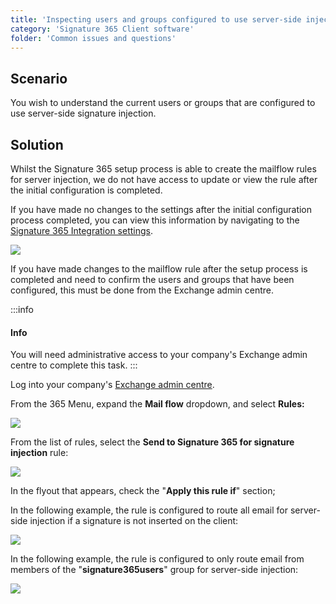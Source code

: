 ```yaml
---
title: 'Inspecting users and groups configured to use server-side injection'
category: 'Signature 365 Client software'
folder: 'Common issues and questions'
---
```


## Scenario

You wish to understand the current users or groups that are configured to use server-side signature injection.

## Solution

Whilst the Signature 365 setup process is able to create the mailflow rules for server injection, we do not have access to update or view the rule after the initial configuration is completed.

If you have made no changes to the settings after the initial configuration process completed, you can view this information by navigating to the [Signature 365 Integration settings](https://app.signature365.com/integrations/microsoft365).

![](https://s3.amazonaws.com/cdn.freshdesk.com/data/helpdesk/attachments/production/1134332683/original/uPr5JYzLgG0W05PkL4FPVn4O-gqTJXb3KQ.png?1690300737)

If you have made changes to the mailflow rule after the setup process is completed and need to confirm the users and groups that have been configured, this must be done from the Exchange admin centre.

:::info
#### Info

You will need administrative access to your company's Exchange admin centre to complete this task.
:::

Log into your company's [Exchange admin centre](https://admin.exchange.microsoft.com/).

From the 365 Menu, expand the **Mail flow** dropdown, and select **Rules:**

![](https://s3.amazonaws.com/cdn.freshdesk.com/data/helpdesk/attachments/production/1129447195/original/LKIPytcyPEXejuBTIWdNSKmlATcw8hBBIQ.png?1678714884)

From the list of rules, select the **Send to Signature 365 for signature injection** rule:

![](https://s3.amazonaws.com/cdn.freshdesk.com/data/helpdesk/attachments/production/1129450634/original/9mvtpi3sRbPktId1NNiRJn4x8luDYyiErg.png?1678719349)

In the flyout that appears, check the "**Apply this rule if**" section;  

In the following example, the rule is configured to route all email for server-side injection if a signature is not inserted on the client:

![](https://s3.amazonaws.com/cdn.freshdesk.com/data/helpdesk/attachments/production/1134210100/original/BuKB1giRqTjPZ9KxcaBkgJs9EYwQphA81g.png?1689947442)

In the following example, the rule is configured to only route email from members of the "**signature365users**" group for server-side injection:

![](https://s3.amazonaws.com/cdn.freshdesk.com/data/helpdesk/attachments/production/1134210087/original/0GP-USGxGC0P2ddXIaqoLirxGuyqq4kQkg.png?1689947404)